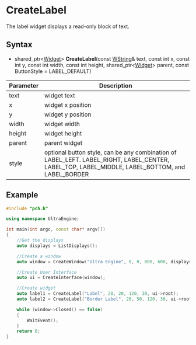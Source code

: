 # CreateLabel #

The label widget displays a read-only block of text.

## Syntax ##

- shared_ptr<[Widget](Widget.md)\> **CreateLabel**(const [WString](WString.md)& text, const int x, const int y, const int width, const int height, shared_ptr<[Widget](Widget.md)\> parent, const ButtonStyle = LABEL_DEFAULT)

|Parameter|Description|
|---|---|
| text | widget text |
| x | widget x position |
| y | widget y position |
| width | widget width |
| height | widget height |
| parent | parent widget |
| style | optional button style, can be any combination of LABEL_LEFT. LABEL_RIGHT, LABEL_CENTER, LABEL_TOP, LABEL_MIDDLE, LABEL_BOTTOM, and LABEL_BORDER |

## Example ##
```c++
#include "pch.h"

using namespace UltraEngine;

int main(int argc, const char* argv[])
{
    //Get the displays
    auto displays = ListDisplays();

    //Create a window
    auto window = CreateWindow("Ultra Engine", 0, 0, 800, 600, displays[0]);

    //Create User Interface
    auto ui = CreateInterface(window);

    //Create widget
    auto label1 = CreateLabel("Label", 20, 20, 120, 30, ui->root);
    auto label2 = CreateLabel("Border Label", 20, 50, 120, 30, ui->root, LABEL_BORDER | LABEL_CENTER | LABEL_MIDDLE);

    while (window->Closed() == false)
    {
        WaitEvent();
    }
    return 0;
}
```
